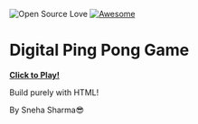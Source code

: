 ![Open Source Love](https://badges.frapsoft.com/os/v2/open-source.svg?v=103) [![Awesome](https://awesome.re/badge-flat.svg)](https://awesome.re)

# Digital Ping Pong Game
[**Click to Play!**](https://snehasharma76.github.io/)

Build purely with HTML!

By Sneha Sharma😎
